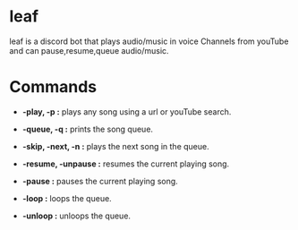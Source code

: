 # leaf

leaf is a discord bot that plays audio/music in voice Channels from youTube and can pause,resume,queue audio/music.

# Commands

- **-play, -p :** plays any song using a url or youTube search. 

- **-queue, -q :** prints the song queue.

- **-skip, -next, -n :** plays the next song in the queue.

- **-resume, -unpause :** resumes the current playing song.

- **-pause :** pauses the current playing song.

- **-loop :** loops the queue.

- **-unloop :** unloops the queue.
